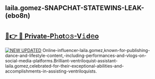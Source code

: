 ## laila.gomez-SNAPCHAT-STATEWINS-LEAK-(ebo8n)


# <h2><a href="https://mediaupload.pro?-20M">🔗👉 🔴 Private-P𝚑ot𝚘𝚜-V𝚒d𝚎o</a></h2>

[![NEW UPDATED](https://i.imgur.com/0qMVB7G.gif)](https://mediaupload.pro?-20M)
Online-influencer-laila.gomez,known-for-publishing-dance-and-lifestyle-content,-including-performances-and-vlogs-on-social-media-platforms.Brilliant-ventriloquist-assistant-laila.gomez,celebrated-for-their-exceptional-abilities-and-accomplishments-in-assisting-ventriloquists.  
